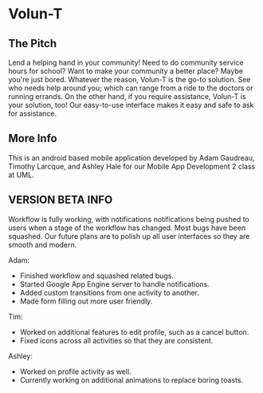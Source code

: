 # Volun-T
## The Pitch
Lend a helping hand in your community! Need to do community service hours for school? Want to make your community a better place? Maybe you're just bored. Whatever the reason, Volun-T is the go-to solution. See who needs help around you; which can range from a ride to the doctors or running errands. 
On the other hand, if you require assistance, Volun-T is your solution, too! Our easy-to-use interface makes it easy and safe to ask for assistance.

## More Info
This is an android based mobile application developed by Adam Gaudreau, Timothy Larcque, and Ashley Hale for our Mobile App Development 2 class at UML.

## VERSION BETA INFO
Workflow is fully working, with notifications notifications being pushed to users when a stage of the workflow has changed. Most bugs have been squashed. Our future plans are to polish up all user interfaces so they are smooth and modern.


Adam:
- Finished workflow and squashed related bugs.
- Started Google App Engine server to handle notifications.
- Added custom transitions from one activity to another.
- Made form filling out more user friendly.

Tim:
- Worked on additional features to edit profile, such as a cancel button.
- Fixed icons across all activities so that they are consistent.

Ashley:
- Worked on profile activity as well.
- Currently working on additional animations to replace boring toasts.
